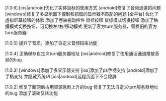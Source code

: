 [1.0.6]
[ios|android]优化了实体鼠标的使用方式
[android]修复了音频通道的问题
[windows]修复了多显示器下控制和抓取的显示器不匹配的问题
[全平台]
优化了虚拟屏幕按钮的体验 添加了卷轴拖动控件 鼠标按钮 鼠标模式切换按钮
添加了触摸模式切换按钮，可切换左/右/移动模式
更新了官方turn服务器，替换旧的官方turn服务器

[1.0.5]
提升了音质，添加了自定义音频码率功能

[1.0.4]
正确保存自定义turn服务器地址
[ios|android]修复了使用通话通道播放音频的bug

[1.0.3]
[windows]添加了多显示器支持
[ios]添加了ps手柄支持
[android]添加了手柄支持 并隐藏系统UI
[ios|android]远程页面下不会熄屏

[1.0.2]
修复了断网后占用资源急剧上升的bug
修复了无法自定义turn服务器地址的bug
添加了滚轮反转功能